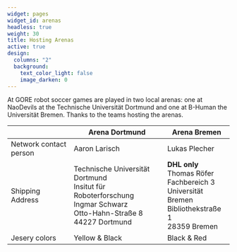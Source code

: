 ```yaml
---
widget: pages
widget_id: arenas
headless: true
weight: 30
title: Hosting Arenas
active: true
design:
  columns: "2"
  background:
    text_color_light: false
    image_darken: 0
---
```

At GORE robot soccer games are played in two local arenas: one at NaoDevils at the Technische Universität Dortmund and one at B-Human the Universität Bremen. Thanks to the teams hosting the arenas.

|                        | Arena Dortmund                                                                                                                           | Arena Bremen                                                                                                          |
| ---------------------- | ---------------------------------------------------------------------------------------------------------------------------------------- | --------------------------------------------------------------------------------------------------------------------- |
| Network contact person | Aaron Larisch                                                                                                                            | Lukas Plecher                                                                                                         |
| Shipping Address       | Technische Universität Dortmund <br />Insitut für Roboterforschung <br /> Ingmar Schwarz <br /> Otto-Hahn-Straße 8 <br /> 44227 Dortmund | **DHL only** <br />Thomas Röfer <br />Fachbereich 3<br />Universität Bremen<br />Bibliothekstraße 1<br />28359 Bremen |
| Jesery colors          | Yellow & Black                                                                                                                           | Black & Red                                                                                                           |